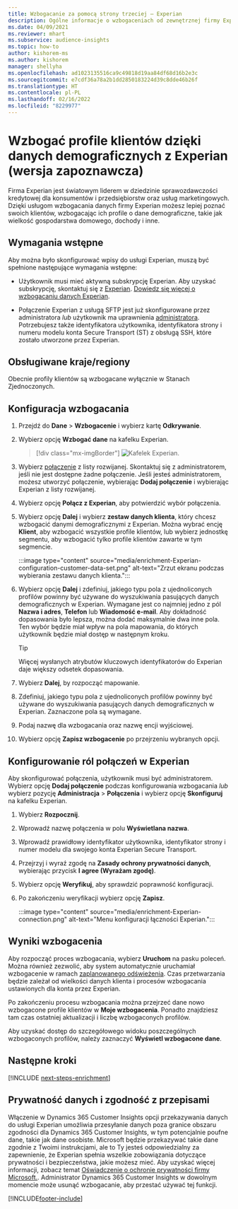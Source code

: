 ```yaml
---
title: Wzbogacanie za pomocą strony trzeciej – Experian
description: Ogólne informacje o wzbogaceniach od zewnętrznej firmy Experian.
ms.date: 04/09/2021
ms.reviewer: mhart
ms.subservice: audience-insights
ms.topic: how-to
author: kishorem-ms
ms.author: kishorem
manager: shellyha
ms.openlocfilehash: ad1023135516ca9c49818d19aa84df68d16b2e3c
ms.sourcegitcommit: e7cdf36a78a2b1dd2850183224d39c8dde46b26f
ms.translationtype: HT
ms.contentlocale: pl-PL
ms.lasthandoff: 02/16/2022
ms.locfileid: "8229977"
---
```

# <a name="enrich-customer-profiles-with-demographics-from-experian-preview"></a>Wzbogać profile klientów dzięki danych demograficznych z Experian (wersja zapoznawcza)

Firma Experian jest światowym liderem w dziedzinie sprawozdawczości kredytowej dla konsumentów i przedsiębiorstw oraz usług marketingowych. Dzięki usługom wzbogacania danych firmy Experian możesz lepiej poznać swoich klientów, wzbogacając ich profile o dane demograficzne, takie jak wielkość gospodarstwa domowego, dochody i inne.

## <a name="prerequisites"></a>Wymagania wstępne

Aby można było skonfigurować wpisy do usługi Experian, muszą być spełnione następujące wymagania wstępne:

- Użytkownik musi mieć aktywną subskrypcję Experian. Aby uzyskać subskrypcję, skontaktuj się z [Experian](https://www.experian.com/marketing-services/contact). [Dowiedz się więcej o wzbogacaniu danych Experian](https://www.experian.com/marketing-services/microsoft?cmpid=ems_web_mci_cdppage).

- Połączenie Experian z usługą SFTP jest już skonfigurowane przez administratora *lub* użytkownik ma uprawnienia [administratora](permissions.md#administrator). Potrzebujesz także identyfikatora użytkownika, identyfikatora strony i numeru modelu konta Secure Transport (ST) z obsługą SSH, które zostało utworzone przez Experian.

## <a name="supported-countriesregions"></a>Obsługiwane kraje/regiony

Obecnie profily klientów są wzbogacane wyłącznie w Stanach Zjednoczonych.

## <a name="configure-the-enrichment"></a>Konfiguracja wzbogacania

1. Przejdź do **Dane** > **Wzbogacenie** i wybierz kartę **Odkrywanie**.

1. Wybierz opcję **Wzbogać dane** na kafelku Experian.

   > [!div class="mx-imgBorder"]
   > ![Kafelek Experian.](media/experian-tile.png "Experian tile")
   > 

1. Wybierz [połączenie](connections.md) z listy rozwijanej. Skontaktuj się z administratorem, jeśli nie jest dostępne żadne połączenie. Jeśli jesteś administratorem, możesz utworzyć połączenie, wybierając **Dodaj połączenie** i wybierając Experian z listy rozwijanej. 

1. Wybierz opcję **Połącz z Experian**, aby potwierdzić wybór połączenia.

1.  Wybierz opcję **Dalej** i wybierz **zestaw danych klienta**, który chcesz wzbogacić danymi demograficznymi z Experian. Można wybrać encję **Klient**, aby wzbogacić wszystkie profile klientów, lub wybierz jednostkę segmentu, aby wzbogacić tylko profile klientów zawarte w tym segmencie.

    :::image type="content" source="media/enrichment-Experian-configuration-customer-data-set.png" alt-text="Zrzut ekranu podczas wybierania zestawu danych klienta.":::

1. Wybierz opcję **Dalej** i zdefiniuj, jakiego typu pola z ujednoliconych profilów powinny być używane do wyszukiwania pasujących danych demograficznych w Experian. Wymagane jest co najmniej jedno z pól **Nazwa i adres**, **Telefon** lub **Wiadomość e-mail**. Aby dokładność dopasowania było lepsza, można dodać maksymalnie dwa inne pola. Ten wybór będzie miał wpływ na pola mapowania, do których użytkownik będzie miał dostęp w następnym kroku.

    > [!TIP]
    > Więcej wysłanych atrybutów kluczowych identyfikatorów do Experian daje większy odsetek dopasowania.

1. Wybierz **Dalej**, by rozpocząć mapowanie.

1. Zdefiniuj, jakiego typu pola z ujednoliconych profilów powinny być używane do wyszukiwania pasujących danych demograficznych w Experian. Zaznaczone pola są wymagane.

1. Podaj nazwę dla wzbogacania oraz nazwę encji wyjściowej.

1. Wybierz opcję **Zapisz wzbogacenie** po przejrzeniu wybranych opcji.

## <a name="configure-the-connection-for-experian"></a>Konfigurowanie ról połączeń w Experian 

Aby skonfigurować połączenia, użytkownik musi być administratorem. Wybierz opcję **Dodaj połączenie** podczas konfigurowania wzbogacania *lub* wybierz pozycję **Administracja** > **Połączenia** i wybierz opcję **Skonfiguruj** na kafelku Experian.

1. Wybierz **Rozpocznij**.

1. Wprowadź nazwę połączenia w polu **Wyświetlana nazwa**.

1. Wprowadź prawidłowy identyfikator użytkownika, identyfikator strony i numer modelu dla swojego konta Experian Secure Transport.

1. Przejrzyj i wyraź zgodę na **Zasady ochrony prywatności danych**, wybierając przycisk **I agree (Wyrażam zgodę)**.

1. Wybierz opcję **Weryfikuj**, aby sprawdzić poprawność konfiguracji.

1. Po zakończeniu weryfikacji wybierz opcję **Zapisz**.
   
   :::image type="content" source="media/enrichment-Experian-connection.png" alt-text="Menu konfiguracji łączności Experian.":::

## <a name="enrichment-results"></a>Wyniki wzbogacenia

Aby rozpocząć proces wzbogacania, wybierz **Uruchom** na pasku poleceń. Można również zezwolić, aby system automatycznie uruchamiał wzbogacenie w ramach [zaplanowanego odświeżenia](system.md#schedule-tab). Czas przetwarzania będzie zależał od wielkości danych klienta i procesów wzbogacania ustawionych dla konta przez Experian.

Po zakończeniu procesu wzbogacania można przejrzeć dane nowo wzbogacone profile klientów w **Moje wzbogacenia**. Ponadto znajdziesz tam czas ostatniej aktualizacji i liczbę wzbogaconych profilów.

Aby uzyskać dostęp do szczegółowego widoku poszczególnych wzbogaconych profilów, należy zaznaczyć **Wyświetl wzbogacone dane**.

## <a name="next-steps"></a>Następne kroki

[!INCLUDE [next-steps-enrichment](../includes/next-steps-enrichment.md)]

## <a name="data-privacy-and-compliance"></a>Prywatność danych i zgodność z przepisami

Włączenie w Dynamics 365 Customer Insights opcji przekazywania danych do usługi Experian umożliwia przesyłanie danych poza granice obszaru zgodności dla Dynamics 365 Customer Insights, w tym potencjalnie poufne dane, takie jak dane osobiste. Microsoft będzie przekazywać takie dane zgodnie z Twoimi instrukcjami, ale to Ty jesteś odpowiedzialny za zapewnienie, że Experian spełnia wszelkie zobowiązania dotyczące prywatności i bezpieczeństwa, jakie możesz mieć. Aby uzyskać więcej informacji, zobacz temat [Oświadczenie o ochronie prywatności firmy Microsoft.](https://go.microsoft.com/fwlink/?linkid=396732).
Administrator Dynamics 365 Customer Insights w dowolnym momencie może usunąć wzbogacanie, aby przestać używać tej funkcji.


[!INCLUDE[footer-include](../includes/footer-banner.md)]
